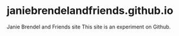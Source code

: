 # janiebrendelandfriends.github.io
Janie Brendel and Friends site
This site is an experiment on Github.

